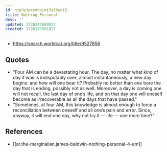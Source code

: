 ```yaml
---
id: njp9yjeexmhuimj3al6yoi5
title: Nothing Personal
desc: ''
updated: 1726247689527
created: 1726171501827
---
```


- https://search.worldcat.org/title/9527856

## Quotes

- "Four AM can be a devastating hour. The day, no matter what kind of day it was is indisputably over; almost instantaneously, a new day begins: and how will one bear it? Probably no better than one bore the day that is ending, possibly not as well. Moreover, a day is coming one will not recall, the last day of one’s life, and on that day one will oneself become as irrecoverable as all the days that have passed."
- "Sometimes, at four AM, this knowledge is almost enough to force a reconciliation between oneself and all one’s pain and error. Since, anyway, it will end one day, why not try it — life — one more time?"


## References

- [[ar.the-marginalian.james-baldwin-nothing-personal-4-am]]